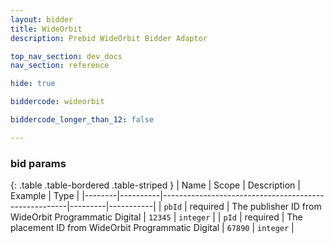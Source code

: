 ```yaml
---
layout: bidder
title: WideOrbit
description: Prebid WideOrbit Bidder Adaptor

top_nav_section: dev_docs
nav_section: reference

hide: true

biddercode: wideorbit

biddercode_longer_than_12: false

---
```



### bid params

{: .table .table-bordered .table-striped }
| Name   | Scope    | Description                                          | Example | Type      |
|--------|----------|------------------------------------------------------|---------|-----------|
| `pbId` | required | The publisher ID from WideOrbit Programmatic Digital | `12345` | `integer` |
| `pId`  | required | The placement ID from WideOrbit Programmatic Digital | `67890` | `integer` |
